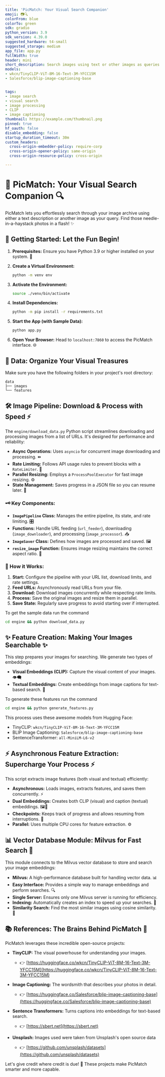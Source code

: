 ```yaml
---
title: 'PicMatch: Your Visual Search Companion'
emoji: 📷🔍
colorFrom: blue
colorTo: green
sdk: gradio
python_version: 3.9
sdk_version: 4.39.0
suggested_hardware: t4-small
suggested_storage: medium
app_file: app.py
fullWidth: true
header: mini
short_description: Search images using text or other images as queries.
models:
- wkcn/TinyCLIP-ViT-8M-16-Text-3M-YFCC15M
- Salesforce/blip-image-captioning-base


tags:
- image search
- visual search
- image processing
- CLIP
- image captioning
thumbnail: https://example.com/thumbnail.png
pinned: true
hf_oauth: false
disable_embedding: false
startup_duration_timeout: 30m
custom_headers:
  cross-origin-embedder-policy: require-corp
  cross-origin-opener-policy: same-origin
  cross-origin-resource-policy: cross-origin

---
```


# 📸 PicMatch: Your Visual Search Companion 🔍

PicMatch lets you effortlessly search through your image archive using either a text description or another image as your query.  Find those needle-in-a-haystack photos in a flash! ✨

## 🚀 Getting Started: Let the Fun Begin!

1. **Prerequisites:** Ensure you have Python 3.9 or higher installed on your system. 🐍

2. **Create a Virtual Environment:**
   ```bash
   python -m venv env
   ```

3. **Activate the Environment:**
   ```bash
   source ./venv/bin/activate 
   ```

4. **Install Dependencies:**
   ```bash
   python -m pip install -r requirements.txt
   ```

5. **Start the App (with Sample Data):**
   ```bash
   python app.py
   ```

6. **Open Your Browser:**  Head to `localhost:7860` to access the PicMatch interface. 🌐

## 📂 Data: Organize Your Visual Treasures 

Make sure you have the following folders in your project's root directory:

```
data
├── images   
└── features
```

## 🛠️ Image Pipeline: Download & Process with Speed ⚡

The `engine/download_data.py` Python script streamlines downloading and processing images from a list of URLs. It's designed for performance and reliability:

- **Async Operations:**  Uses `asyncio` for concurrent image downloading and processing. ⏩
- **Rate Limiting:**  Follows API usage rules to prevent blocks with a `RateLimiter`. 🚦
- **Parallel Resizing:**  Employs a `ProcessPoolExecutor` for fast image resizing. ⚙️
- **State Management:**  Saves progress in a JSON file so you can resume later. 💾

### 🗝️ Key Components:

- **`ImagePipeline` Class:** Manages the entire pipeline, its state, and rate limiting. 🎛️
- **Functions:** Handle URL feeding (`url_feeder`), downloading (`image_downloader`), and processing (`image_processor`). 📥
- **`ImageSaver` Class:** Defines how images are processed and saved. 🖼️
- **`resize_image` Function:**  Ensures image resizing maintains the correct aspect ratio. 📏

### 🏃 How it Works:

1. **Start:** Configure the pipeline with your URL list, download limits, and rate settings. 
2. **Feed URLs:** Asynchronously read URLs from your file. 
3. **Download:** Download images concurrently while respecting rate limits. 
4. **Process:** Save the original images and resize them in parallel. 
5. **Save State:**  Regularly save progress to avoid starting over if interrupted. 

To get the sample data run the command
```bash
cd engine && python download_data.py
```

## ✨ Feature Creation: Making Your Images Searchable ✨

This step prepares your images for searching.  We generate two types of embeddings:

- **Visual Embeddings (CLIP):** Capture the visual content of your images. 👁️‍🗨️ 
- **Textual Embeddings:** Create embeddings from image captions for text-based search. 💬

To generate these features run the command 
```bash
cd engine && python generate_features.py
```
This process uses these awesome models from Hugging Face:

- TinyCLIP: `wkcn/TinyCLIP-ViT-8M-16-Text-3M-YFCC15M` 
- BLIP Image Captioning: `Salesforce/blip-image-captioning-base`
- SentenceTransformer: `all-MiniLM-L6-v2` 

## ⚡ Asynchronous Feature Extraction: Supercharge Your Process ⚡

This script extracts image features (both visual and textual) efficiently:

- **Asynchronous:**  Loads images, extracts features, and saves them concurrently. ⚡
- **Dual Embeddings:** Creates both CLIP (visual) and caption (textual) embeddings. 🖼️📝
- **Checkpoints:** Keeps track of progress and allows resuming from interruptions. 🔄
- **Parallel:** Uses multiple CPU cores for feature extraction. ⚙️


## 📊 Vector Database Module: Milvus for Fast Search 🚤

This module connects to the Milvus vector database to store and search your image embeddings:

- **Milvus:**  A high-performance database built for handling vector data. 📊
- **Easy Interface:**  Provides a simple way to manage embeddings and perform searches. 🔍
- **Single Server:**  Ensures only one Milvus server is running for efficiency. 
- **Indexing:** Automatically creates an index to speed up your searches. 🚀
- **Similarity Search:** Find the most similar images using cosine similarity. 💯



## 📚 References: The Brains Behind PicMatch 🧠

PicMatch leverages these incredible open-source projects:

- **TinyCLIP:**  The visual powerhouse for understanding your images.  
  - 👉 [https://huggingface.co/wkcn/TinyCLIP-ViT-8M-16-Text-3M-YFCC15M](https://huggingface.co/wkcn/TinyCLIP-ViT-8M-16-Text-3M-YFCC15M)

- **Image Captioning:** The wordsmith that describes your photos in detail. 
  - 👉 [https://huggingface.co/Salesforce/blip-image-captioning-base](https://huggingface.co/Salesforce/blip-image-captioning-base)

- **Sentence Transformers:** Turns captions into embeddings for text-based search. 
  - 👉 [https://sbert.net](https://sbert.net)

- **Unsplash:** Images used were taken from Unsplash's open source data
   - 👉 [https://github.com/unsplash/datasets](https://github.com/unsplash/datasets)

Let's give credit where credit is due! 🙌 These projects make PicMatch smarter and more capable. 